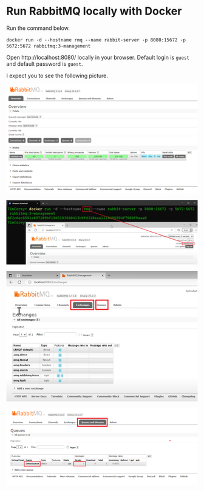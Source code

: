 # Run RabbitMQ locally with Docker

Run the command below.

```
docker run -d --hostname rmq --name rabbit-server -p 8080:15672 -p 5672:5672 rabbitmq:3-management
```

Open http://localhost:8080/ locally in your browser. Default login is `guest` and default password is `guest`.

I expect you to see the following picture.

![Screenshot 1](images/rabbitmq-overview.png "Title")

![Screenshot 2](images/rabbitmq-screenshot-2.png "Title")

![Screenshot 2](images/rabbitmq-screenshot-3.png "Title")

![Screenshot 2](images/rabbitmq-screenshot-4.png "Title")